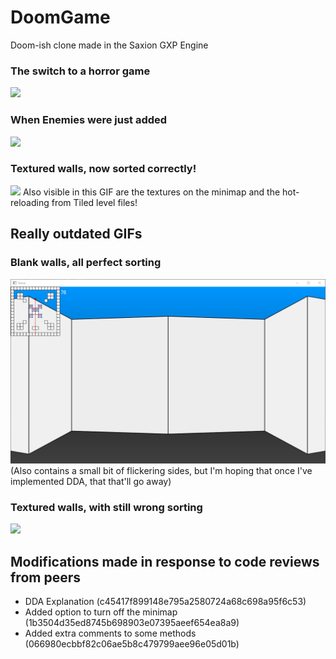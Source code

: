 # DoomGame
Doom-ish clone made in the Saxion GXP Engine

### The switch to a horror game
![](.github/scarey.gif)

### When Enemies were just added
![](.github/pleaseleavemeandmyfamilyalone.gif)

### Textured walls, now sorted correctly!
![](.github/WallSideSorting&MinimapTextures&HotReloading.gif)
Also visible in this GIF are the textures on the minimap and the hot-reloading from Tiled level files!

## Really outdated GIFs
### Blank walls, all perfect sorting
![](.github/BlankWalls.gif)
(Also contains a small bit of flickering sides, but I'm hoping that once I've implemented DDA, that that'll go away)

### Textured walls, with still wrong sorting
![](.github/TexturedWalls.gif)

## Modifications made in response to code reviews from peers
- DDA Explanation (c45417f899148e795a2580724a68c698a95f6c53)
- Added option to turn off the minimap (1b3504d35ed8745b698903e07395aeef654ea8a9)
- Added extra comments to some methods (066980ecbbf82c06ae5b8c479799aee96e05d01b)